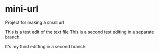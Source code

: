 # mini-url
Project for making a small url

This is a test edit of the text file
This is a second test editing in a separate branch.

It's my third editting in a second branch
